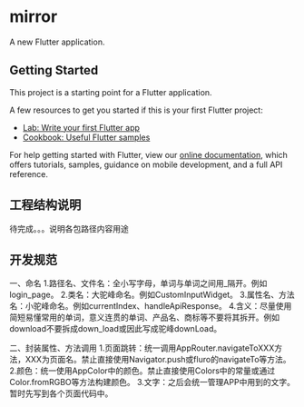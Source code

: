 # mirror

A new Flutter application.

## Getting Started

This project is a starting point for a Flutter application.

A few resources to get you started if this is your first Flutter project:

- [Lab: Write your first Flutter app](https://flutter.dev/docs/get-started/codelab)
- [Cookbook: Useful Flutter samples](https://flutter.dev/docs/cookbook)

For help getting started with Flutter, view our
[online documentation](https://flutter.dev/docs), which offers tutorials,
samples, guidance on mobile development, and a full API reference.

## 工程结构说明
待完成。。。说明各包路径内容用途

## 开发规范
一、命名
1.路径名、文件名：全小写字母，单词与单词之间用_隔开。例如login_page。
2.类名：大驼峰命名。例如CustomInputWidget。
3.属性名、方法名：小驼峰命名。例如currentIndex、handleApiResponse。
4.含义：尽量使用简短易懂常用的单词，意义连贯的单词、产品名、商标等不要将其拆开。例如download不要拆成down_load或因此写成驼峰downLoad。

二、封装属性、方法调用
1.页面跳转：统一调用AppRouter.navigateToXXX方法，XXX为页面名。禁止直接使用Navigator.push或fluro的navigateTo等方法。
2.颜色：统一使用AppColor中的颜色。禁止直接使用Colors中的常量或通过Color.fromRGBO等方法构建颜色。
3.文字：之后会统一管理APP中用到的文字。暂时先写到各个页面代码中。

